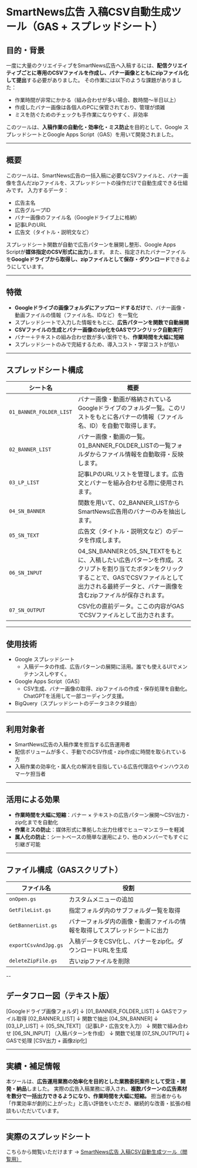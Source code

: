 # SmartNews広告 入稿CSV自動生成ツール（GAS + スプレッドシート）

## 目的・背景
一度に大量のクリエイティブをSmartNews広告へ入稿するには、**配信クリエイティブごとに専用のCSVファイルを作成し、バナー画像とともにzipファイル化して提出**する必要がありました。
その作業には以下のような課題がありました：
- 作業時間が非常にかかる（組み合わせが多い場合、数時間〜半日以上）
- 作成したバナー画像は各個人のPCに保管されており、管理が煩雑
- ミスを防ぐためのチェックも手作業になりやすく、非効率

このツールは、**入稿作業の自動化・効率化・ミス防止**を目的として、Google スプレッドシートとGoogle Apps Script（GAS）を用いて開発されました。

---

## 概要
このツールは、SmartNews広告の一括入稿に必要なCSVファイルと、バナー画像を含んだzipファイルを、スプレッドシートの操作だけで自動生成できる仕組みです。
入力するデータ：
- 広告主名
- 広告グループID
- バナー画像のファイル名（Googleドライブ上に格納）
- 記事LPのURL
- 広告文（タイトル・説明文など）

スプレッドシート関数が自動で広告パターンを展開し整形、Google Apps Scriptが**媒体指定のCSV形式に出力**します。
また、指定されたバナーファイルを**Googleドライブから取得し、zipファイルとして保存・ダウンロード**できるようにしています。

---

## 特徴
- **Googleドライブの画像フォルダにアップロードするだけ**で、バナー画像・動画ファイルの情報（ファイル名、IDなど）を一覧化
- スプレッドシートで入力した情報をもとに、**広告パターンを関数で自動展開**
- **CSVファイルの生成とバナー画像のzip化をGASでワンクリック自動実行**
- バナー＋テキストの組み合わせ数が多い案件でも、**作業時間を大幅に短縮**
- スプレッドシートのみで完結するため、導入コスト・学習コストが低い

---

## スプレッドシート構成

| シート名 | 概要 |
|--------|------|
| `01_BANNER_FOLDER_LIST` | バナー画像・動画が格納されているGoogleドライブのフォルダ一覧。このリストをもとに各バナーの情報（ファイル名、ID）を自動で取得します。 |
| `02_BANNER_LIST` | バナー画像・動画の一覧。01_BANNER_FOLDER_LISTの一覧フォルダからファイル情報を自動取得・反映します。 |
| `03_LP_LIST` | 記事LPのURLリストを管理します。広告文とバナーを組み合わせる際に使用されます。 |
| `04_SN_BANNER` | 関数を用いて、02_BANNER_LISTからSmartNews広告用のバナーのみを抽出します。 |
| `05_SN_TEXT` | 広告文（タイトル・説明文など）のデータを作成します。 |
| `06_SN_INPUT` | 04_SN_BANNERと05_SN_TEXTをもとに、入稿したい広告パターンを作成。スクリプトを割り当てたボタンをクリックすることで、GASでCSVファイルとして出力される最終データと、バナー画像を含むzipファイルが保存されます。 |
| `07_SN_OUTPUT` | CSV化の直前データ。ここの内容がGASでCSVファイルとして出力されます。 |

---

## 使用技術
- Google スプレッドシート
   - 入稿データの作成、広告パターンの展開に活用。誰でも使えるUIでメンテナンスしやすく。
- Google Apps Script（GAS）
  - CSV生成、バナー画像の取得、zipファイルの作成・保存処理を自動化。ChatGPTを活用して一部コーディング支援。
- BigQuery（スプレッドシートのデータコネクタ経由）

---

## 利用対象者
- SmartNews広告の入稿作業を担当する広告運用者
- 配信ボリュームが多く、手動でのCSV作成・zip作成に時間を取られている方
- 入稿作業の効率化・属人化の解消を目指している広告代理店やインハウスのマーケ担当者

---

## 活用による効果
- **作業時間を大幅に短縮**：バナー × テキストの広告パターン展開～CSV出力・zip化までを自動化
- **作業ミスの防止**：媒体形式に準拠した出力仕様でヒューマンエラーを軽減
- **属人化の防止**：シートベースの簡単な運用により、他のメンバーでもすぐに引継ぎ可能

---

## ファイル構成（GASスクリプト）

| ファイル名 | 役割 |
|------------|------|
| `onOpen.gs` | カスタムメニューの追加 |
| `GetFileList.gs` | 指定フォルダ内のサブフォルダ一覧を取得 |
| `GetBannerList.gs` | バナーフォルダ内の画像・動画ファイルの情報を取得してスプレッドシートに出力 |
| `exportCsvAndJpg.gs` | 入稿データをCSV化し、バナーをzip化。ダウンロードURLを生成 |
| `deleteZipFile.gs` | 古いzipファイルを削除 |

--

## データフロー図（テキスト版）
[Googleドライブ画像フォルダ]
        ↓
[01_BANNER_FOLDER_LIST]
        ↓ GASでファイル取得
[02_BANNER_LIST]
        ↓ 関数で抽出
[04_SN_BANNER]
        ↓
[03_LP_LIST] ＋ [05_SN_TEXT]
（記事LP・広告文を入力）
        ↓ 関数で組み合わせ
[06_SN_INPUT]
（入稿パターンを作成）
        ↓ 関数で処理
[07_SN_OUTPUT]
        ↓ GASで処理
[CSV出力 + 画像zip化]

---

## 実績・補足情報

本ツールは、**広告運用業務の効率化を目的とした業務委託案件として受注・開発・納品**しました。
実際の広告入稿業務に導入され、**複数パターンの広告素材を数分で一括出力できるようになり、作業時間を大幅に短縮。**
担当者からも「作業効率が劇的に上がった」と高い評価をいただき、継続的な改善・拡張の相談もいただいています。

----

## 実際のスプレッドシート  
こちらから閲覧いただけます → [SmartNews広告 入稿CSV自動生成ツール（閲覧用）](https://docs.google.com/spreadsheets/d/1IgRgQu9y_3dHcsPGsxs1hUvc8_We5CCQus3Ji-sSiPk/edit?gid=968352328#gid=968352328)

